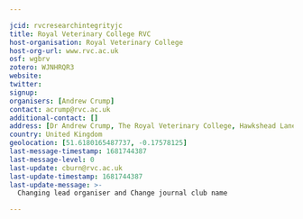 ```yaml
---

jcid: rvcresearchintegrityjc
title: Royal Veterinary College RVC
host-organisation: Royal Veterinary College
host-org-url: www.rvc.ac.uk
osf: wgbrv
zotero: WJNHRQR3
website: 
twitter: 
signup: 
organisers: [Andrew Crump]
contact: acrump@rvc.ac.uk
additional-contact: []
address: [Dr Andrew Crump, The Royal Veterinary College, Hawkshead Lane, AL9 7TA]
country: United Kingdom
geolocation: [51.6180165487737, -0.17578125]
last-message-timestamp: 1681744387
last-message-level: 0
last-update: cburn@rvc.ac.uk
last-update-timestamp: 1681744387
last-update-message: >-
  Changing lead organiser and Change journal club name

---
```



